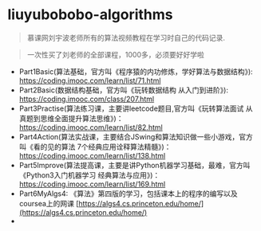 # liuyubobobo-algorithms

> 慕课网刘宇波老师所有的算法视频教程在学习时自己的代码记录.

> 一次性买了刘老师的全部课程，1000多，必须要好好学啦


+ Part1Basic(算法基础，官方叫《程序猿的内功修炼，学好算法与数据结构》): https://coding.imooc.com/learn/list/71.html
+ Part2Basic(数据结构基础，官方叫《玩转数据结构 从入门到进阶》): https://coding.imooc.com/class/207.html
+ Part3Practise(算法练习课，主要讲leetcode题目,官方叫《玩转算法面试 从真题到思维全面提升算法思维》)：https://coding.imooc.com/learn/list/82.html
+ Part4Action(算法实战课，主要结合JSwing和算法知识做一些小游戏，官方叫《看的见的算法 7个经典应用诠释算法精髓》)：https://coding.imooc.com/learn/list/138.html
+ Part5Improve(算法提高课，主要是讲Python机器学习基础，最难，官方叫《Python3入门机器学习 经典算法与应用》)：https://coding.imooc.com/learn/list/169.html
+ Part6MyAlgs4: 《算法》第四版的学习，包括课本上的程序的编写以及coursea上的网课 [https://algs4.cs.princeton.edu/home/](https://algs4.cs.princeton.edu/home/)
+ ​

